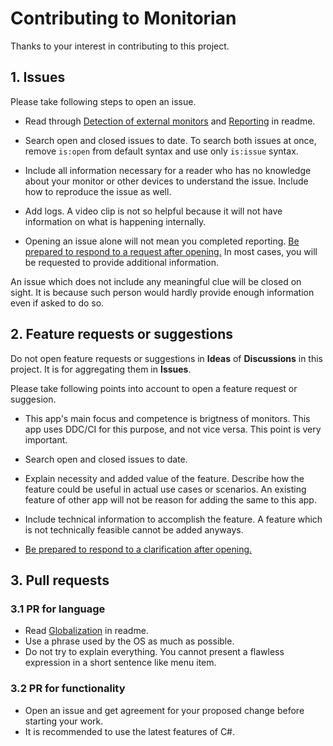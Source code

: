 # Contributing to Monitorian

Thanks to your interest in contributing to this project.

## 1. Issues

Please take following steps to open an issue.

- Read through [Detection of external monitors](https://github.com/emoacht/Monitorian#detection-of-external-monitors) and [Reporting](https://github.com/emoacht/Monitorian#reporting) in readme.

- Search open and closed issues to date. To search both issues at once, remove `is:open` from default syntax and use only `is:issue` syntax.

- Include all information necessary for a reader who has no knowledge about your monitor or other devices to understand the issue. Include how to reproduce the issue as well.

- Add logs. A video clip is not so helpful because it will not have information on what is happening internally.

- Opening an issue alone will not mean you completed reporting. <ins>Be prepared to respond to a request after opening.</ins> In most cases, you will be requested to provide additional information.

An issue which does not include any meaningful clue will be closed on sight. It is because such person would hardly provide enough information even if asked to do so.

## 2. Feature requests or suggestions

Do not open feature requests or suggestions in __Ideas__ of __Discussions__ in this project. It is for aggregating them in __Issues__.

Please take following points into account to open a feature request or suggesion.

- This app's main focus and competence is brigtness of monitors. This app uses DDC/CI for this purpose, and not vice versa. This point is very important.

- Search open and closed issues to date.

- Explain necessity and added value of the feature. Describe how the feature could be useful in actual use cases or scenarios. An existing feature of other app will not be reason for adding the same to this app.

- Include technical information to accomplish the feature. A feature which is not technically feasible cannot be added anyways.

- <ins>Be prepared to respond to a clarification after opening.</ins>

## 3. Pull requests

### 3.1 PR for language

- Read [Globalization](https://github.com/emoacht/Monitorian#globalization) in readme.
- Use a phrase used by the OS as much as possible.
- Do not try to explain everything. You cannot present a flawless expression in a short sentence like menu item.

### 3.2 PR for functionality

- Open an issue and get agreement for your proposed change before starting your work.
- It is recommended to use the latest features of C#.